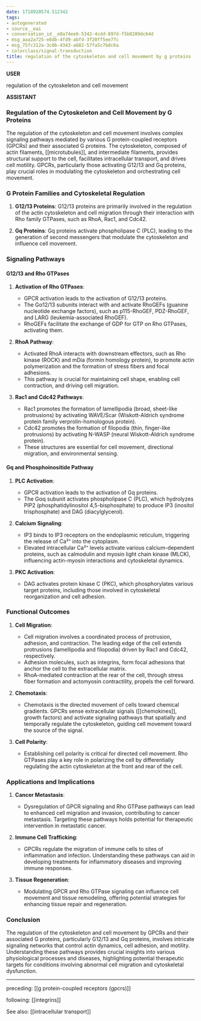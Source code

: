 ```yaml
---
date: 1718920574.512342
tags:
- autogenerated
- source__oai
- conversation_id__e8a74ee6-5342-4cdd-897d-f5b0289dc64d
- msg_aaa2a725-e8db-4fd9-abfd-3f20ff5ee77c
- msg_75fc312a-3c8b-4343-a682-57fa5c7bdc6a
- colorclass/signal-transduction
title: regulation of the cytoskeleton and cell movement by g proteins
---
```


**USER**

regulation of the cytoskeleton and cell movement


**ASSISTANT**

### Regulation of the Cytoskeleton and Cell Movement by G Proteins

The regulation of the cytoskeleton and cell movement involves complex signaling pathways mediated by various G protein-coupled receptors (GPCRs) and their associated G proteins. The cytoskeleton, composed of actin filaments, [[microtubules]], and intermediate filaments, provides structural support to the cell, facilitates intracellular transport, and drives cell motility. GPCRs, particularly those activating G12/13 and Gq proteins, play crucial roles in modulating the cytoskeleton and orchestrating cell movement.

### G Protein Families and Cytoskeletal Regulation

1. **G12/13 Proteins**:
   G12/13 proteins are primarily involved in the regulation of the actin cytoskeleton and cell migration through their interaction with Rho family GTPases, such as RhoA, Rac1, and Cdc42.

2. **Gq Proteins**:
   Gq proteins activate phospholipase C (PLC), leading to the generation of second messengers that modulate the cytoskeleton and influence cell movement.

### Signaling Pathways

#### G12/13 and Rho GTPases

1. **Activation of Rho GTPases**:
   - GPCR activation leads to the activation of G12/13 proteins.
   - The Gα12/13 subunits interact with and activate RhoGEFs (guanine nucleotide exchange factors), such as p115-RhoGEF, PDZ-RhoGEF, and LARG (leukemia-associated RhoGEF).
   - RhoGEFs facilitate the exchange of GDP for GTP on Rho GTPases, activating them.

2. **RhoA Pathway**:
   - Activated RhoA interacts with downstream effectors, such as Rho kinase (ROCK) and mDia (formin homology protein), to promote actin polymerization and the formation of stress fibers and focal adhesions.
   - This pathway is crucial for maintaining cell shape, enabling cell contraction, and driving cell migration.

3. **Rac1 and Cdc42 Pathways**:
   - Rac1 promotes the formation of lamellipodia (broad, sheet-like protrusions) by activating WAVE/Scar (Wiskott-Aldrich syndrome protein family verprolin-homologous protein).
   - Cdc42 promotes the formation of filopodia (thin, finger-like protrusions) by activating N-WASP (neural Wiskott-Aldrich syndrome protein).
   - These structures are essential for cell movement, directional migration, and environmental sensing.

#### Gq and Phosphoinositide Pathway

1. **PLC Activation**:
   - GPCR activation leads to the activation of Gq proteins.
   - The Gαq subunit activates phospholipase C (PLC), which hydrolyzes PIP2 (phosphatidylinositol 4,5-bisphosphate) to produce IP3 (inositol trisphosphate) and DAG (diacylglycerol).

2. **Calcium Signaling**:
   - IP3 binds to IP3 receptors on the endoplasmic reticulum, triggering the release of Ca²⁺ into the cytoplasm.
   - Elevated intracellular Ca²⁺ levels activate various calcium-dependent proteins, such as calmodulin and myosin light chain kinase (MLCK), influencing actin-myosin interactions and cytoskeletal dynamics.

3. **PKC Activation**:
   - DAG activates protein kinase C (PKC), which phosphorylates various target proteins, including those involved in cytoskeletal reorganization and cell adhesion.

### Functional Outcomes

1. **Cell Migration**:
   - Cell migration involves a coordinated process of protrusion, adhesion, and contraction. The leading edge of the cell extends protrusions (lamellipodia and filopodia) driven by Rac1 and Cdc42, respectively.
   - Adhesion molecules, such as integrins, form focal adhesions that anchor the cell to the extracellular matrix.
   - RhoA-mediated contraction at the rear of the cell, through stress fiber formation and actomyosin contractility, propels the cell forward.

2. **Chemotaxis**:
   - Chemotaxis is the directed movement of cells toward chemical gradients. GPCRs sense extracellular signals ([[chemokines]], growth factors) and activate signaling pathways that spatially and temporally regulate the cytoskeleton, guiding cell movement toward the source of the signal.

3. **Cell Polarity**:
   - Establishing cell polarity is critical for directed cell movement. Rho GTPases play a key role in polarizing the cell by differentially regulating the actin cytoskeleton at the front and rear of the cell.

### Applications and Implications

1. **Cancer Metastasis**:
   - Dysregulation of GPCR signaling and Rho GTPase pathways can lead to enhanced cell migration and invasion, contributing to cancer metastasis. Targeting these pathways holds potential for therapeutic intervention in metastatic cancer.

2. **Immune Cell Trafficking**:
   - GPCRs regulate the migration of immune cells to sites of inflammation and infection. Understanding these pathways can aid in developing treatments for inflammatory diseases and improving immune responses.

3. **Tissue Regeneration**:
   - Modulating GPCR and Rho GTPase signaling can influence cell movement and tissue remodeling, offering potential strategies for enhancing tissue repair and regeneration.

### Conclusion

The regulation of the cytoskeleton and cell movement by GPCRs and their associated G proteins, particularly G12/13 and Gq proteins, involves intricate signaling networks that control actin dynamics, cell adhesion, and motility. Understanding these pathways provides crucial insights into various physiological processes and diseases, highlighting potential therapeutic targets for conditions involving abnormal cell migration and cytoskeletal dysfunction.


---

preceding: [[g protein-coupled receptors (gpcrs)]]  


following: [[integrins]]

See also: [[intracellular transport]]